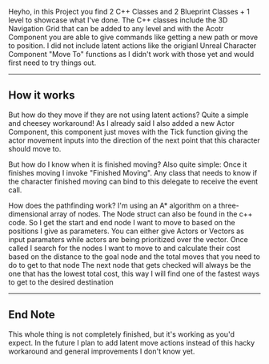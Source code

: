 Heyho, in this Project you find 2 C++ Classes and 2 Blueprint Classes + 1 level to showcase what I've done.
The C++ classes include the 3D Navigation Grid that can be added to any level and with the Acotr Component you are able to give commands like getting a new path or move to position.
I did not include latent actions like the origianl Unreal Character Component "Move To" functions as I didn't work with those yet and would first need to try things out.

--------------------------------------------
How it works
--------------------------------------------

But how do they move if they are not using latent actions?
Quite a simple and cheesey workaround! As I already said I also added a new Actor Component, this component just moves with the Tick function giving the actor movement inputs into the direction of the next point that this character should move to.

But how do I know when it is finished moving?
Also quite simple: Once it finishes moving I invoke "Finished Moving". Any class that needs to know if the character finished moving can bind to this delegate to receive the event call. 

How does the pathfinding work?
I'm using an A* algorithm on a three-dimensional array of nodes. The Node struct can also be found in the c++ code. So I get the start and end node I want to move to based on the positions I give as parameters. 
You can either give Actors or Vectors as input paramaters while actors are being prioritized over the vector. Once called I search for the nodes I want to move to and calculate their cost based on the distance to the goal node and the total moves that you need to do to get to that node
The next node that gets checked will always be the one that has the lowest total cost, this way I will find one of the fastest ways to get to the desired destination

-------------------------------------------
End Note
-------------------------------------------

This whole thing is not completely finished, but it's working as you'd expect. In the future I plan to add latent move actions instead of this hacky workaround and general improvements I don't know yet.
